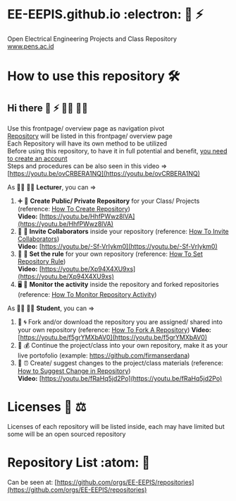 # EE-EEPIS.github.io :electron: 🔌 ⚡️ 
Open Electrical Engineering Projects and Class Repository <br />
www.pens.ac.id <br />

# How to use this repository 🛠️
## Hi there 👋 ⚡️ 👷‍♂️ 👷‍♀️
Use this frontpage/ overview page as navigation pivot <br />
[Repository](https://docs.github.com/en/repositories/creating-and-managing-repositories/about-repositories) will be listed in this frontpage/ overview page <br />
Each Repository will have its own method to be utilized <br />
Before using this repository, to have it in full potential and benefit, [you need to create an account](https://docs.github.com/en/get-started/signing-up-for-github/signing-up-for-a-new-github-account) <br />
Steps and procedures can be also seen in this video => [https://youtu.be/ovCRBERA1NQ](https://youtu.be/ovCRBERA1NQ) <br />

As 👨‍🏫 👩‍🏫 **Lecturer**, you can =>
1. ➕ 💼 **Create Public/ Private Repository** for your Class/ Projects (reference: [How To Create Repository](https://docs.github.com/en/repositories/creating-and-managing-repositories/creating-a-new-repository))<br />
**Video:** [https://youtu.be/HhfPWwz8lVA](https://youtu.be/HhfPWwz8lVA) <br />
2. 🤝 👯 **Invite Collaborators** inside your repository (reference: [How To Invite Collaborators](https://docs.github.com/en/account-and-profile/setting-up-and-managing-your-personal-account-on-github/managing-access-to-your-personal-repositories/inviting-collaborators-to-a-personal-repository))<br />
**Video:** [https://youtu.be/-Sf-VrIykm0](https://youtu.be/-Sf-VrIykm0) <br />
3. 📃 📜  **Set the rule** for your own repository (reference: [How To Set Repository Rule](https://docs.github.com/en/repositories/configuring-branches-and-merges-in-your-repository/defining-the-mergeability-of-pull-requests/managing-a-branch-protection-rule))<br />
**Video:** [https://youtu.be/Xp94X4XU9xs](https://youtu.be/Xp94X4XU9xs) <br />
4. 🖥️ 📶  **Monitor the activity** inside the repository and forked repositories (reference: [How To Monitor Repository Activity](https://docs.github.com/en/repositories/viewing-activity-and-data-for-your-repository/viewing-a-summary-of-repository-activity))

As 👨‍🎓 👩‍🎓 **Student**, you can =>
1. 🍴 🌀 Fork and/or download the repository you are assigned/ shared into your own repository (reference: [How To Fork A Repository](https://docs.github.com/en/get-started/quickstart/fork-a-repo))
**Video:** [https://youtu.be/f5grYMXbAV0](https://youtu.be/f5grYMXbAV0) <br />
2. 🏅 💰 Continue the project/class into your own repository, make it as your live portofolio (example: https://github.com/firmanserdana)
3. 📨 ⏰ Create/ suggest changes to the project/class materials (reference: [How to Suggest Change in Repository](https://docs.github.com/en/pull-requests/collaborating-with-pull-requests/proposing-changes-to-your-work-with-pull-requests/creating-a-pull-request)) <br />
**Video:** [https://youtu.be/fRaHq5jd2Po](https://youtu.be/fRaHq5jd2Po) <br />

# Licenses 🪪 ⚖️
Licenses of each repository will be listed inside, each may have limited but some will be an open sourced repository

# Repository List :atom: 🧰
Can be seen at: [https://github.com/orgs/EE-EEPIS/repositories](https://github.com/orgs/EE-EEPIS/repositories)
